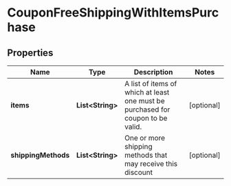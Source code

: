 

# CouponFreeShippingWithItemsPurchase


## Properties

| Name | Type | Description | Notes |
|------------ | ------------- | ------------- | -------------|
|**items** | **List&lt;String&gt;** | A list of items of which at least one must be purchased for coupon to be valid. |  [optional] |
|**shippingMethods** | **List&lt;String&gt;** | One or more shipping methods that may receive this discount |  [optional] |



